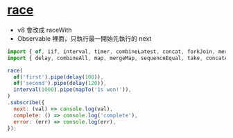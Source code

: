 # [race](https://rxjs.dev/api/operators/race)

- v8 會改成 raceWith
- Observable 裡面，只執行最一開始先執行的 next

```js
import { of, iif, interval, timer, combineLatest, concat, forkJoin, merge, race } from 'rxjs';
import { delay, combineAll, map, mergeMap, sequenceEqual, take, concatAll, startWith, endWith, concatMap, mergeAll, pairwise, mapTo } from 'rxjs/operators';

race(
  of('first').pipe(delay(100)),
  of('second').pipe(delay(120)),
  interval(1000).pipe(mapTo('1s won!')),
)
.subscribe({
  next: (val) => console.log(val),
  complete: () => console.log('complete'),
  error: (err) => console.log(err),
});
```

